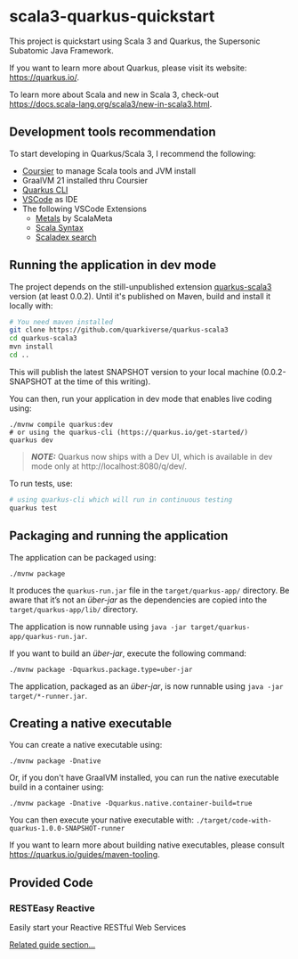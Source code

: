 # scala3-quarkus-quickstart

This project is quickstart using Scala 3 and Quarkus, the Supersonic Subatomic Java Framework.

If you want to learn more about Quarkus, please visit its website: <https://quarkus.io/>.

To learn more about Scala and new in Scala 3, check-out <https://docs.scala-lang.org/scala3/new-in-scala3.html>.

## Development tools recommendation

To start developing in Quarkus/Scala 3, I recommend the following:

- [Coursier](https://get-coursier.io/) to manage Scala tools and JVM install
- GraalVM 21 installed thru Coursier
- [Quarkus CLI](https://quarkus.io/get-started/)
- [VSCode](https://code.visualstudio.com/) as IDE
- The following VSCode Extensions
  - [Metals](https://marketplace.visualstudio.com/items?itemName=scalameta.metals) by ScalaMeta
  - [Scala Syntax](https://marketplace.visualstudio.com/items?itemName=scala-lang.scala)
  - [Scaladex search](https://marketplace.visualstudio.com/items?itemName=baccata.scaladex-search)

## Running the application in dev mode

The project depends on the still-unpublished extension [quarkus-scala3](https://github.com/quarkiverse/quarkus-scala3) version (at least 0.0.2). Until it's published on Maven, build and install it locally with:

```sh
# You need maven installed
git clone https://github.com/quarkiverse/quarkus-scala3
cd quarkus-scala3
mvn install
cd ..
```

This will publish the latest SNAPSHOT version to your local machine (0.0.2-SNAPSHOT at the time of this writing).

You can then, run your application in dev mode that enables live coding using:

```shell script
./mvnw compile quarkus:dev
# or using the quarkus-cli (https://quarkus.io/get-started/)
quarkus dev
```

> **_NOTE:_**  Quarkus now ships with a Dev UI, which is available in dev mode only at http://localhost:8080/q/dev/.

To run tests, use:

```sh
# using quarkus-cli which will run in continuous testing
quarkus test
```

## Packaging and running the application

The application can be packaged using:

```shell script
./mvnw package
```

It produces the `quarkus-run.jar` file in the `target/quarkus-app/` directory.
Be aware that it’s not an _über-jar_ as the dependencies are copied into the `target/quarkus-app/lib/` directory.

The application is now runnable using `java -jar target/quarkus-app/quarkus-run.jar`.

If you want to build an _über-jar_, execute the following command:

```shell script
./mvnw package -Dquarkus.package.type=uber-jar
```

The application, packaged as an _über-jar_, is now runnable using `java -jar target/*-runner.jar`.

## Creating a native executable

You can create a native executable using: 

```shell script
./mvnw package -Dnative
```

Or, if you don't have GraalVM installed, you can run the native executable build in a container using: 

```shell script
./mvnw package -Dnative -Dquarkus.native.container-build=true
```

You can then execute your native executable with: `./target/code-with-quarkus-1.0.0-SNAPSHOT-runner`

If you want to learn more about building native executables, please consult https://quarkus.io/guides/maven-tooling.

## Provided Code

### RESTEasy Reactive

Easily start your Reactive RESTful Web Services

[Related guide section...](https://quarkus.io/guides/getting-started-reactive#reactive-jax-rs-resources)
